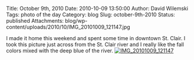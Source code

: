 Title: October 9th, 2010
Date: 2010-10-09 13:50:00
Author: David Wilemski
Tags: photo of the day
Category: blog
Slug: october-9th-2010
Status: published
Attachments: blog/wp-content/uploads/2010/10/IMG_20101009_121147.jpg

I made it home this weekend and spent some time in downtown St. Clair. I
took this picture just across from the St. Clair river and I really like
the fall colors mixed with the deep blue of the river.
[![](http://oromis.davidwilemski.com/blog/wp-content/uploads/2010/10/IMG_20101009_121147-300x224.jpg
"IMG_20101009_121147")](http://oromis.davidwilemski.com/blog/wp-content/uploads/2010/10/IMG_20101009_121147.jpg)

